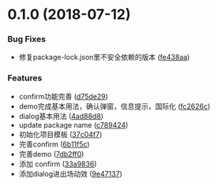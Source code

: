 <a name="0.1.0"></a>
# 0.1.0 (2018-07-12)


### Bug Fixes

* 修复package-lock.json里不安全依赖的版本 ([fe438aa](https://github.com/MST-EUI/eui-dialog/commit/fe438aa))


### Features

* confirm功能完善 ([d75de29](https://github.com/MST-EUI/eui-dialog/commit/d75de29))
* demo完成基本用法，确认弹窗，信息提示，国际化 ([fc2626c](https://github.com/MST-EUI/eui-dialog/commit/fc2626c))
* dialog基本用法 ([4ad88d8](https://github.com/MST-EUI/eui-dialog/commit/4ad88d8))
* update package name ([c789424](https://github.com/MST-EUI/eui-dialog/commit/c789424))
* 初始化项目模板 ([37c04f7](https://github.com/MST-EUI/eui-dialog/commit/37c04f7))
* 完善confirm ([6b11f5c](https://github.com/MST-EUI/eui-dialog/commit/6b11f5c))
* 完善demo ([7db2ff0](https://github.com/MST-EUI/eui-dialog/commit/7db2ff0))
* 添加 confirm ([33a9836](https://github.com/MST-EUI/eui-dialog/commit/33a9836))
* 添加dialog进出场动效 ([9e47137](https://github.com/MST-EUI/eui-dialog/commit/9e47137))



